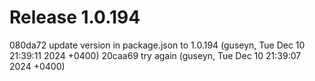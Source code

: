 # Release 1.0.194

080da72 update version in package.json to 1.0.194 (guseyn, Tue Dec 10 21:39:11 2024 +0400)
20caa69 try again (guseyn, Tue Dec 10 21:39:07 2024 +0400)

